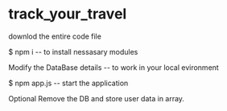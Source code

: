 # track_your_travel

downlod the entire code file

$ npm i
  -- to install nessasary modules

Modify the DataBase details -- 
  to work in your local evironment

$ npm app.js -- start the application

Optional
 Remove the DB and store user data in array.


